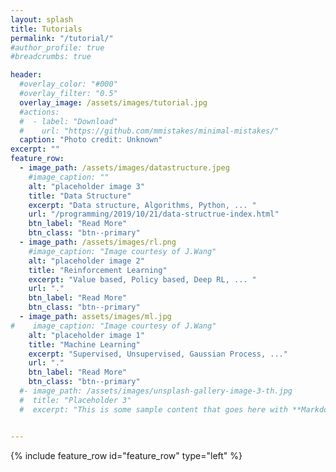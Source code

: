 ```yaml
---
layout: splash
title: Tutorials
permalink: "/tutorial/"
#author_profile: true
#breadcrumbs: true

header:
  #overlay_color: "#000"
  #overlay_filter: "0.5"
  overlay_image: /assets/images/tutorial.jpg
  #actions:
  #  - label: "Download"
  #    url: "https://github.com/mmistakes/minimal-mistakes/"
  caption: "Photo credit: Unknown"
excerpt: ""
feature_row:
  - image_path: /assets/images/datastructure.jpeg
    #image_caption: ""
    alt: "placeholder image 3"
    title: "Data Structure"
    excerpt: "Data structure, Algorithms, Python, ... "
    url: "/programming/2019/10/21/data-structrue-index.html"
    btn_label: "Read More"
    btn_class: "btn--primary"
  - image_path: /assets/images/rl.png
    #image_caption: "Image courtesy of J.Wang"
    alt: "placeholder image 2"
    title: "Reinforcement Learning"
    excerpt: "Value based, Policy based, Deep RL, ... "
    url: "."
    btn_label: "Read More"
    btn_class: "btn--primary"
  - image_path: assets/images/ml.jpg
#    image_caption: "Image courtesy of J.Wang"
    alt: "placeholder image 1"
    title: "Machine Learning"
    excerpt: "Supervised, Unsupervised, Gaussian Process, ..."
    url: "."
    btn_label: "Read More"
    btn_class: "btn--primary"
  #- image_path: /assets/images/unsplash-gallery-image-3-th.jpg
  #  title: "Placeholder 3"
  #  excerpt: "This is some sample content that goes here with **Markdown** formatting."


---
```


{% include feature_row id="feature_row" type="left" %}
